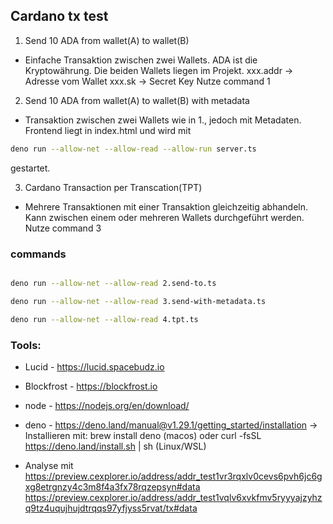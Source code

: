 ## Cardano tx test


1. Send 10 ADA from wallet(A) to wallet(B)
 - Einfache Transaktion zwischen zwei Wallets. ADA ist die Kryptowährung. Die beiden Wallets liegen im Projekt.
    xxx.addr -> Adresse vom Wallet
    xxx.sk -> Secret Key 
    Nutze command 1

2. Send 10 ADA from wallet(A) to wallet(B) with metadata
 - Transaktion zwischen zwei Wallets wie in 1., jedoch mit Metadaten. Frontend liegt in index.html und wird mit

 ```bash
 deno run --allow-net --allow-read --allow-run server.ts 
```
gestartet.


3. Cardano Transaction per Transcation(TPT)
 - Mehrere Transaktionen mit einer Transaktion gleichzeitig abhandeln. Kann zwischen einem oder mehreren Wallets durchgeführt werden.
   Nutze command 3

### commands
```bash

deno run --allow-net --allow-read 2.send-to.ts

deno run --allow-net --allow-read 3.send-with-metadata.ts

deno run --allow-net --allow-read 4.tpt.ts

```

### Tools:
- Lucid - https://lucid.spacebudz.io
- Blockfrost - https://blockfrost.io
- node - https://nodejs.org/en/download/
- deno - https://deno.land/manual@v1.29.1/getting_started/installation -> Installieren mit: brew install deno (macos) oder curl -fsSL https://deno.land/install.sh | sh (Linux/WSL)

- Analyse mit 
https://preview.cexplorer.io/address/addr_test1vr3rqxlv0cevs6pvh6jc6gxg8etrgnzy4c3m8f4a3fx78rqzepsyn#data
https://preview.cexplorer.io/address/addr_test1vqlv6xvkfmv5ryyyajzyhzq9tz4uqujhujdtrqqs97yfjyss5rvat/tx#data
